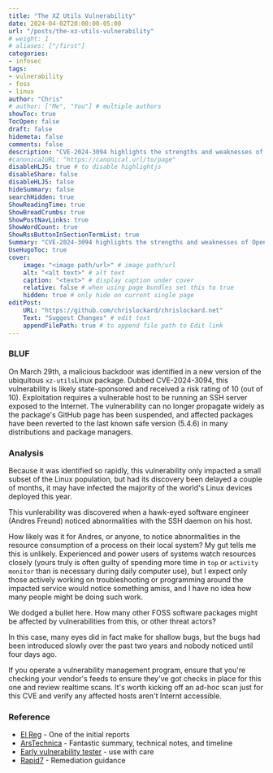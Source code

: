 ```yaml
---
title: "The XZ Utils Vulnerability"
date: 2024-04-02T20:00:00-05:00
url: "/posts/the-xz-utils-vulnerability"
# weight: 1
# aliases: ["/first"]
categories:
- infosec
tags:
- vulnerability
- foss
- linux
author: "Chris"
# author: ["Me", "You"] # multiple authors
showToc: true
TocOpen: false
draft: false
hidemeta: false
comments: false
description: "CVE-2024-3094 highlights the strengths and weaknesses of Open Source."
#canonicalURL: "https://canonical.url/to/page"
disableHLJS: true # to disable highlightjs
disableShare: false
disableHLJS: false
hideSummary: false
searchHidden: true
ShowReadingTime: true
ShowBreadCrumbs: true
ShowPostNavLinks: true
ShowWordCount: true
ShowRssButtonInSectionTermList: true
Summary: "CVE-2024-3094 highlights the strengths and weaknesses of Open Source."
UseHugoToc: true
cover:
    image: "<image path/url>" # image path/url
    alt: "<alt text>" # alt text
    caption: "<text>" # display caption under cover
    relative: false # when using page bundles set this to true
    hidden: true # only hide on current single page
editPost:
    URL: "https://github.com/chrislockard/chrislockard.net"
    Text: "Suggest Changes" # edit text
    appendFilePath: true # to append file path to Edit link
---
```


### BLUF
On March 29th, a malicious backdoor was identified in a new version of the
ubiquitous `xz-utils`Linux package. Dubbed CVE-2024-3094, this vulnerability is
likely state-sponsored and received a risk rating of 10 (out of 10).
Exploitation requires a vulnerable host to be running an SSH server exposed to
the Internet. The vulnerability can no longer propagate widely as the package's
GitHub page has been suspended, and affected packages have been reverted to the
last known safe version (5.4.6) in many distributions and package managers. 

### Analysis
Because it was identified so rapidly, this vulnerability only impacted a small
subset of the Linux population, but had its discovery been delayed a couple of
months, it may have infected the majority of the world's Linux devices deployed
this year. 

This vunlerability was discovered when a hawk-eyed software engineer (Andres
Freund) noticed abnormalities with the SSH daemon on his host.

How likely was it for Andres, or anyone, to notice abnormalities in the resource
consumption of a process on their local system? My gut tells me this is
unlikely. Experienced and power users of systems watch resources closely (yours
truly is often guilty of spending more time in `top` or `activity monitor` than
is necessary during daily computer use), but I expect only those actively
working on troubleshooting or programming around the impacted service would
notice something amiss, and I have no idea how many people might be doing such
work.

We dodged a bullet here. How many other FOSS software packages might be affected by
vulnerabilities from this, or other threat actors?

In this case, many eyes did in fact make for shallow bugs, but the bugs had been
introduced slowly over the past two years and nobody noticed until four days
ago.

If you operate a vulnerability management program, ensure that you're checking
your vendor's feeds to ensure they've got checks in place for this one and
review realtime scans. It's worth kicking off an ad-hoc scan just for this CVE
and verify any affected hosts aren't Internt accessible.

### Reference
- [El Reg][ElReg] - One of the initial reports
- [ArsTechnica][Ars] - Fantastic summary, technical notes, and timeline
- [Early vulnerability tester][Binarly Tester] - use with care
- [Rapid7][Rapid7] - Remediation guidance

[ElReg]: https://go.theregister.com/feed/www.theregister.com/2024/03/29/malicious_backdoor_xz/
[Ars]: https://arstechnica.com/?p=2013894
[Binarly Tester]: https://xz.fail/
[Rapid7]: https://www.rapid7.com/blog/post/2024/04/01/etr-backdoored-xz-utils-cve-2024-3094/
